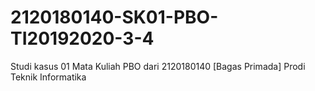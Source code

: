 # 2120180140-SK01-PBO-TI20192020-3-4
Studi kasus 01 Mata Kuliah PBO dari 2120180140 [Bagas Primada] Prodi Teknik Informatika
